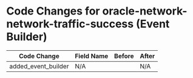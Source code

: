 # Code Changes for oracle-network-network-traffic-success (Event Builder)

| Code Change | Field Name | Before | After |
|-------------|------------|--------|-------|
| added_event_builder | N/A |  | N/A |
